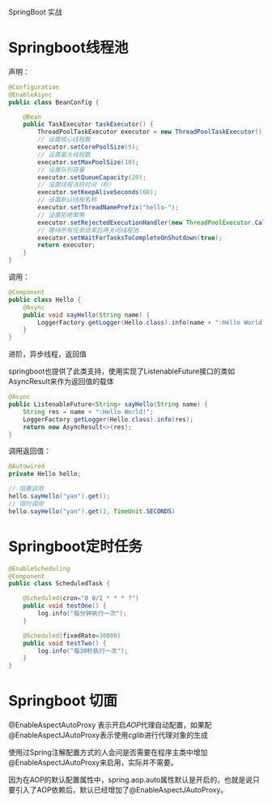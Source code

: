 SpringBoot 实战



# Springboot线程池

声明：

```java
@Configuration
@EnableAsync
public class BeanConfig {

    @Bean
    public TaskExecutor taskExecutor() {
        ThreadPoolTaskExecutor executor = new ThreadPoolTaskExecutor();
        // 设置核心线程数
        executor.setCorePoolSize(5);
        // 设置最大线程数
        executor.setMaxPoolSize(10);
        // 设置队列容量
        executor.setQueueCapacity(20);
        // 设置线程活跃时间（秒）
        executor.setKeepAliveSeconds(60);
        // 设置默认线程名称
        executor.setThreadNamePrefix("hello-");
        // 设置拒绝策略
        executor.setRejectedExecutionHandler(new ThreadPoolExecutor.CallerRunsPolicy());
        // 等待所有任务结束后再关闭线程池
        executor.setWaitForTasksToCompleteOnShutdown(true);
        return executor;
    }
}
```

调用：

```java
@Component
public class Hello {
    @Async
    public void sayHello(String name) {
        LoggerFactory.getLogger(Hello.class).info(name + ":Hello World!");
    }
}
```

进阶，异步线程，返回值

springboot也提供了此类支持，使用实现了ListenableFuture接口的类如AsyncResult来作为返回值的载体

```java
@Async
public ListenableFuture<String> sayHello(String name) {
    String res = name + ":Hello World!";
    LoggerFactory.getLogger(Hello.class).info(res);
    return new AsyncResult<>(res);
}
```

调用返回值：

```java
@Autowired
private Hello hello;

// 阻塞调用
hello.sayHello("yan").get();
// 限时调用
hello.sayHello("yan").get(1, TimeUnit.SECONDS)
```





# Springboot定时任务

```java
@EnableScheduling
@Component
public class ScheduledTask {

    @Scheduled(cron="0 0/1 * * * ?")
    public void testOne() {
        log.info("每分钟执行一次");
    }

    @Scheduled(fixedRate=30000)
    public void testTwo() {
        log.info("每30秒执行一次");
    }
}
```



# Springboot  切面

@EnableAspectAutoProxy  表示开启*AOP*代理自动配置，如果配@EnableAspectJAutoProxy表示使用*cglib*进行代理对象的生成



使用过Spring注解配置方式的人会问是否需要在程序主类中增加@EnableAspectJAutoProxy来启用，实际并不需要。

因为在AOP的默认配置属性中，spring.aop.auto属性默认是开启的，也就是说只要引入了AOP依赖后，默认已经增加了@EnableAspectJAutoProxy。